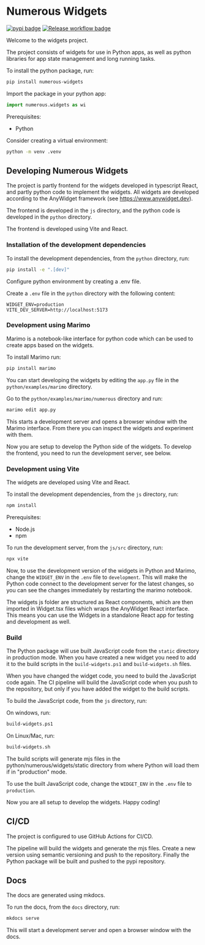 # Numerous Widgets

[![pypi badge](https://img.shields.io/pypi/v/numerous-widgets)](https://pypi.python.org/pypi/numerous-widgets)
[![Release workflow badge](https://github.com/numerous-com/numerous-widgets/actions/workflows/release.yml/badge.svg)](https://github.com/numerous-com/numerous-widgets/actions/workflows/release.yml) 

Welcome to the widgets project.

The project consists of widgets for use in Python apps, as well as python libraries for app state management and long running tasks.

To install the python package, run:

```sh
pip install numerous-widgets
```

Import the package in your python app:

```python
import numerous.widgets as wi
```

Prerequisites:

- Python

Consider creating a virtual environment:

```sh
python -m venv .venv
```

## Developing Numerous Widgets

The project is partly frontend for the widgets developed in typescript React, and partly python code to implement the widgets. All widgets are developed according to the AnyWidget framework (see https://www.anywidget.dev).

The frontend is developed in the `js` directory, and the python code is developed in the `python` directory.

The frontend is developed using Vite and React.

### Installation of the development dependencies

To install the development dependencies, from the `python` directory, run:

```sh
pip install -e ".[dev]"
```

Configure python environment by creating a .env file.

Create a `.env` file in the `python` directory with the following content:

```
WIDGET_ENV=production
VITE_DEV_SERVER=http://localhost:5173
```

### Development using Marimo

Marimo is a notebook-like interface for python code which can be used to create apps based on the widgets.

To install Marimo run:

```sh
pip install marimo
```

You can start developing the widgets by editing the `app.py` file in the `python/examples/marimo` directory.

Go to the `python/examples/marimo/numerous` directory and run:

```sh
marimo edit app.py
```

This starts a development server and opens a browser window with the Marimo interface. From there you can inspect the widgets and experiment with them.

Now you are setup to develop the Python side of the widgets. To develop the frontend, you need to run the development server, see below.

### Development using Vite

The widgets are developed using Vite and React.

To install the development dependencies, from the `js` directory, run:

```sh
npm install
```

Prerequisites:

- Node.js
- npm

To run the development server, from the `js/src` directory, run:

```sh
npx vite
```
Now, to use the development version of the widgets in Python and Marimo, change the `WIDGET_ENV` in the `.env` file to `development`. This will make the Python code connect to the development server for the latest changes, so you can see the changes immediately by restarting the marimo notebook.

The widgets js folder are structured as React components, which are then imported in Widget.tsx files which wraps the AnyWidget React interface. This means you can use the Widgets in a standalone React app for testing and development as well.

### Build

The Python package will use built JavaScript code from the `static` directory in production mode. When you have created a new widget you need to add it to the build scripts in the `build-widgets.ps1` and `build-widgets.sh` files.

When you have changed the widget code, you need to build the JavaScript code again. The CI pipeline will build the JavaScript code when you push to the repository, but only if you have added the widget to the build scripts.

To build the JavaScript code, from the `js` directory, run:

On windows, run:
```sh
build-widgets.ps1
```

On Linux/Mac, run:

```sh
build-widgets.sh
```

The build scripts will generate mjs files in the python/numerous/widgets/static directory from where Python will load them if in "production" mode.

To use the built JavaScript code, change the `WIDGET_ENV` in the `.env` file to `production`.

Now you are all setup to develop the widgets. Happy coding!

## CI/CD

The project is configured to use GitHub Actions for CI/CD.

The pipeline will build the widgets and generate the mjs files. Create a new version using semantic versioning and push to the repository. Finally the Python package will be built and pushed to the pypi repository.

## Docs

The docs are generated using mkdocs.

To run the docs, from the `docs` directory, run:

```sh
mkdocs serve
```

This will start a development server and open a browser window with the docs.